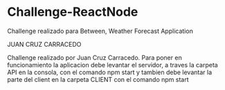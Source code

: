 # Challenge-ReactNode
Challenge realizado para Between, Weather Forecast Application

JUAN CRUZ CARRACEDO

Challenge realizado por Juan Cruz Carracedo.
Para poner en funcionamiento la aplicacion debe levantar el servidor,
a traves la carpeta API en la consola, con el comando npm start y 
tambien debe levantar la parte del client en la carpeta CLIENT con el comando npm start
